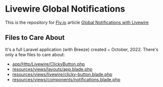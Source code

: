 # Livewire Global Notifications

This is the repository for [Fly.io](https://fly.io) article [Global Notifications with Livewire](https://fly.io/laravel-bytes/global-notifications-with-livewire/)

## Files to Care About

It's a full Laravel application (with Breeze) created ~ October, 2022. There's only a few files to care about:

* [app/Http/Livewire/ClickyButton.php](https://github.com/fideloper/livewire-global-notifications/blob/main/app/Http/Livewire/ClickyButton.php)
* [resources/views/layouts/app.blade.php](https://github.com/fideloper/livewire-global-notifications/blob/main/resources/views/layouts/app.blade.php)
* [resources/views/livewire/clicky-button.blade.php](https://github.com/fideloper/livewire-global-notifications/blob/main/resources/views/livewire/clicky-button.blade.php)
* [resources/views/components/notifications.blade.php](https://github.com/fideloper/livewire-global-notifications/blob/main/resources/views/components/notifications.blade.php)
